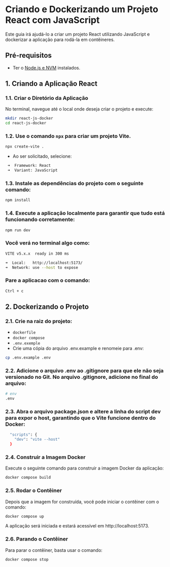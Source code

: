 # Criando e Dockerizando um Projeto React com JavaScript

Este guia irá ajudá-lo a criar um projeto React utilizando JavaScript e dockerizar a aplicação para rodá-la em contêineres.

## Pré-requisitos

- Ter o [Node.js e NVM](https://nodejs.org/pt/download/package-manager) instalados.

## 1. Criando a Aplicação React

### 1.1. Criar o Diretório da Aplicação

No terminal, navegue até o local onde deseja criar o projeto e execute:

```bash
mkdir react-js-docker
cd react-js-docker
```

### 1.2. Use o comando `npx` para criar um projeto Vite.
```bash
npx create-vite .
```

 - Ao ser solicitado, selecione:

```bash
 ➜  Framework: React
 ➜  Variant: JavaScript
```
 
### 1.3. Instale as dependências do projeto com o seguinte comando:
```bash
npm install
```

### 1.4. Execute a aplicação localmente para garantir que tudo está funcionando corretamente:
```bash
npm run dev
```

### Você verá no terminal algo como:
```bash
VITE v5.x.x  ready in 300 ms

➜  Local:   http://localhost:5173/
➜  Network: use --host to expose
```
### Pare a aplicacao com o comando:
```bash
Ctrl + c
```

## 2. Dockerizando o Projeto

### 2.1. Crie na raiz do projeto:
 - `dockerfile`
 - `docker compose`
 - `.env.exemple`
 - Crie uma cópia do arquivo .env.example e renomeie para .env:
```bash
cp .env.example .env
```

### 2.2. Adicione o arquivo .env ao .gitignore para que ele não seja versionado no Git. No arquivo .gitignore, adicione no final do arquivo:
```bash
# env
.env
```

### 2.3. Abra o arquivo package.json e altere a linha do script dev para expor o host, garantindo que o Vite funcione dentro do Docker:
```bash
  "scripts": {
    "dev": "vite --host"
  }
```

### 2.4. Construir a Imagem Docker
Execute o seguinte comando para construir a imagem Docker da aplicação:
```bash
docker compose build
```
### 2.5. Rodar o Contêiner
Depois que a imagem for construída, você pode iniciar o contêiner com o comando:
```bash
docker compose up
```
A aplicação será iniciada e estará acessível em http://localhost:5173.

### 2.6. Parando o Contêiner
Para parar o contêiner, basta usar o comando:
```bash
docker compose stop
```